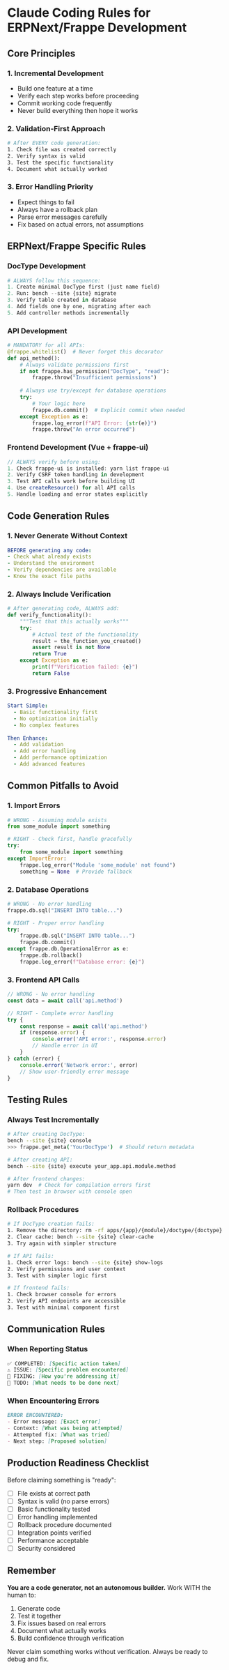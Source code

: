 # Claude Coding Rules for ERPNext/Frappe Development

## Core Principles

### 1. Incremental Development
- Build one feature at a time
- Verify each step works before proceeding
- Commit working code frequently
- Never build everything then hope it works

### 2. Validation-First Approach
```bash
# After EVERY code generation:
1. Check file was created correctly
2. Verify syntax is valid
3. Test the specific functionality
4. Document what actually worked
```

### 3. Error Handling Priority
- Expect things to fail
- Always have a rollback plan
- Parse error messages carefully
- Fix based on actual errors, not assumptions

## ERPNext/Frappe Specific Rules

### DocType Development
```python
# ALWAYS follow this sequence:
1. Create minimal DocType first (just name field)
2. Run: bench --site {site} migrate
3. Verify table created in database
4. Add fields one by one, migrating after each
5. Add controller methods incrementally
```

### API Development
```python
# MANDATORY for all APIs:
@frappe.whitelist()  # Never forget this decorator
def api_method():
    # Always validate permissions first
    if not frappe.has_permission("DocType", "read"):
        frappe.throw("Insufficient permissions")
    
    # Always use try/except for database operations
    try:
        # Your logic here
        frappe.db.commit()  # Explicit commit when needed
    except Exception as e:
        frappe.log_error(f"API Error: {str(e)}")
        frappe.throw("An error occurred")
```

### Frontend Development (Vue + frappe-ui)
```javascript
// ALWAYS verify before using:
1. Check frappe-ui is installed: yarn list frappe-ui
2. Verify CSRF token handling in development
3. Test API calls work before building UI
4. Use createResource() for all API calls
5. Handle loading and error states explicitly
```

## Code Generation Rules

### 1. Never Generate Without Context
```yaml
BEFORE generating any code:
- Check what already exists
- Understand the environment
- Verify dependencies are available
- Know the exact file paths
```

### 2. Always Include Verification
```python
# After generating code, ALWAYS add:
def verify_functionality():
    """Test that this actually works"""
    try:
        # Actual test of the functionality
        result = the_function_you_created()
        assert result is not None
        return True
    except Exception as e:
        print(f"Verification failed: {e}")
        return False
```

### 3. Progressive Enhancement
```yaml
Start Simple:
  - Basic functionality first
  - No optimization initially
  - No complex features
  
Then Enhance:
  - Add validation
  - Add error handling
  - Add performance optimization
  - Add advanced features
```

## Common Pitfalls to Avoid

### 1. Import Errors
```python
# WRONG - Assuming module exists
from some_module import something

# RIGHT - Check first, handle gracefully
try:
    from some_module import something
except ImportError:
    frappe.log_error("Module 'some_module' not found")
    something = None  # Provide fallback
```

### 2. Database Operations
```python
# WRONG - No error handling
frappe.db.sql("INSERT INTO table...")

# RIGHT - Proper error handling
try:
    frappe.db.sql("INSERT INTO table...")
    frappe.db.commit()
except frappe.db.OperationalError as e:
    frappe.db.rollback()
    frappe.log_error(f"Database error: {e}")
```

### 3. Frontend API Calls
```javascript
// WRONG - No error handling
const data = await call('api.method')

// RIGHT - Complete error handling
try {
    const response = await call('api.method')
    if (response.error) {
        console.error('API error:', response.error)
        // Handle error in UI
    }
} catch (error) {
    console.error('Network error:', error)
    // Show user-friendly error message
}
```

## Testing Rules

### Always Test Incrementally
```bash
# After creating DocType:
bench --site {site} console
>>> frappe.get_meta('YourDocType')  # Should return metadata

# After creating API:
bench --site {site} execute your_app.api.module.method

# After frontend changes:
yarn dev  # Check for compilation errors first
# Then test in browser with console open
```

### Rollback Procedures
```bash
# If DocType creation fails:
1. Remove the directory: rm -rf apps/{app}/{module}/doctype/{doctype}
2. Clear cache: bench --site {site} clear-cache
3. Try again with simpler structure

# If API fails:
1. Check error logs: bench --site {site} show-logs
2. Verify permissions and user context
3. Test with simpler logic first

# If frontend fails:
1. Check browser console for errors
2. Verify API endpoints are accessible
3. Test with minimal component first
```

## Communication Rules

### When Reporting Status
```markdown
✅ COMPLETED: [Specific action taken]
⚠️ ISSUE: [Specific problem encountered]
🔧 FIXING: [How you're addressing it]
📝 TODO: [What needs to be done next]
```

### When Encountering Errors
```markdown
ERROR ENCOUNTERED:
- Error message: [Exact error]
- Context: [What was being attempted]
- Attempted fix: [What was tried]
- Next step: [Proposed solution]
```

## Production Readiness Checklist

Before claiming something is "ready":
- [ ] File exists at correct path
- [ ] Syntax is valid (no parse errors)
- [ ] Basic functionality tested
- [ ] Error handling implemented
- [ ] Rollback procedure documented
- [ ] Integration points verified
- [ ] Performance acceptable
- [ ] Security considered

## Remember

**You are a code generator, not an autonomous builder.** Work WITH the human to:
1. Generate code
2. Test it together
3. Fix issues based on real errors
4. Document what actually works
5. Build confidence through verification

Never claim something works without verification. Always be ready to debug and fix.